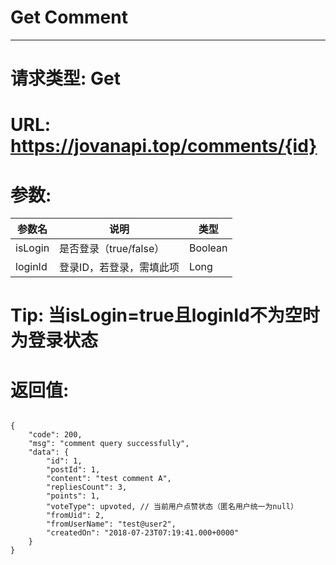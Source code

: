 # Get Comment
---
# 请求类型: Get
# URL: https://jovanapi.top/comments/{id}
# 参数:
参数名 | 说明                   | 类型
----- |----------------------- | ----
isLogin   | 是否登录（true/false） | Boolean
loginId   | 登录ID，若登录，需填此项 | Long
# Tip: 当isLogin=true且loginId不为空时为登录状态
# 返回值:
<pre><code>
{
    "code": 200,
    "msg": "comment query successfully",
    "data": {
        "id": 1,
        "postId": 1,
        "content": "test comment A",
        "repliesCount": 3,
        "points": 1,
        "voteType": upvoted, // 当前用户点赞状态（匿名用户统一为null）
        "fromUid": 2,
        "fromUserName": "test@user2",
        "createdOn": "2018-07-23T07:19:41.000+0000"
    }
}
</code></pre>
